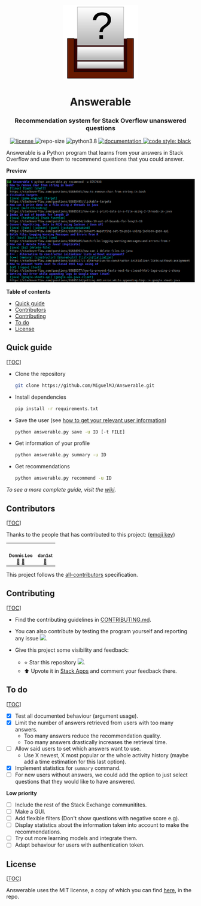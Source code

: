 <p align="center">
    <img src="doc/logo.svg" height="200px" alt="logo" title="Answerable">
</p>
<h1 align="center">Answerable</h1>
<h3 align="center">Recommendation system for Stack Overflow unanswered questions</h3>
<p align="center">
	<a href="LICENSE">
        <img alt="license" src="https://img.shields.io/badge/license-MIT-informational">
    </a>
	<img alt="repo-size" src="https://img.shields.io/github/repo-size/MiguelMJ/Answerable">
	<img alt="python3.8" src="https://img.shields.io/badge/python-3.8-informational">
	<a href="https://github.com/MiguelMJ/Answerable/wiki">
        <img alt="documentation" src="https://img.shields.io/badge/documentation-wiki-success">
    </a>
	<a href="https://github.com/psf/black">
        <img alt="code style: black" src="https://img.shields.io/badge/code%20style-black-000000.svg">
    </a>
</p>


Answerable is a Python program that learns from your answers in Stack Overflow and use them to recommend questions that you could answer.

**Preview**

<p align="center"><img src="doc/preview.png" alt="preview"></p>

**Table of contents**

<span id="toc"></span>

  - [Quick guide](#Quick-guide30)
  - [Contributors](#Contributors60)
  - [Contributing](#Contributing66)
  - [To do](#To-do77)
  - [License](#License99)

<h2 id="Quick-guide30">Quick guide</h2> 

[[TOC](#toc)]

- Clone the repository

    ```bash
    git clone https://github.com/MiguelMJ/Answerable.git
    ```

- Install dependencies

    ```bash
    pip install -r requirements.txt
    ```

- Save the user (see [how to get your relevant user information](https://github.com/MiguelMJ/Answerable/wiki/Getting_user_info))

    ```bash
    python answerable.py save -u ID [-t FILE]
    ```

- Get information of your profile

    ```bash
    python answerable.py summary -u ID
    ```

- Get recommendations

  ```bash
  python answerable.py recommend -u ID
  ```

_To see a more complete guide, visit the [wiki](https://github.com/MiguelMJ/Answerable/wiki)._

<h2 id="Contributors60">Contributors</h2> 

[[TOC](#toc)] 

<!-- ALL-CONTRIBUTORS-LIST:START - Do not remove or modify this section -->
<!-- prettier-ignore-start -->
<!-- markdownlint-disable -->

Thanks to the people that has contributed to this project: ([emoji key](https://allcontributors.org/docs/en/emoji-key))

<table>
  <tr>
    <td align="center"><a href="https://fxgit.work"><img src="https://avatars.githubusercontent.com/u/1080112?v=4?s=100" width="100px;" alt=""/><br /><sub><b>Dennis Lee</b></sub></a><br /><a href="https://github.com/MiguelMJ/Answerable/issues?q=author%3Adennislwm" title="Bug reports">🐛</a> <a href="#blog-dennislwm" title="Blogposts">📝</a></td>
    <td align="center"><a href="https://github.com/danthe1st"><img src="https://avatars.githubusercontent.com/u/34687786?v=4?s=100" width="100px;" alt=""/><br /><sub><b>dan1st</b></sub></a><br /><a href="https://github.com/MiguelMJ/Answerable/commits?author=danthe1st" title="Documentation">📖</a></td>
  </tr>
</table>
<!-- markdownlint-restore -->
<!-- prettier-ignore-end -->

<!-- ALL-CONTRIBUTORS-LIST:END -->

This project follows the [all-contributors](https://allcontributors.org/) specification.

<h2 id="Contributing66">Contributing</h2> 

[[TOC](#toc)]

- Find the contributing guidelines in [CONTRIBUTING.md](CONTRIBUTING.md).

- You can also contribute by testing the program yourself and reporting any issue [![](https://img.shields.io/github/issues/MiguelMJ/Answerable?style=social)](https://github.com/MiguelMJ/Answerable/issues).
- Give this project some visibility and feedback:
  - :star: Star this repository [![](https://img.shields.io/github/stars/MiguelMJ/Answerable?style=social)](https://github.com/MiguelMJ/Answerable/stargazers).
  - :arrow_up: Upvote it in [Stack Apps](https://stackapps.com/questions/8805/placeholder-answerable-a-recomendator-of-unanswered-questions) and comment your feedback there.

<h2 id="To-do77">To do</h2> 

[[TOC](#toc)]

- [x] Test all documented behaviour (argument usage).
- [x] Limit the number of answers retrieved from users with too many answers.
  - Too many answers reduce the recommendation quality.
  - Too many answers drastically increases the retrieval time.
- [ ] Allow said users to set which answers want to use.
  - Use X newest, X most popular or the whole activity history (maybe add a time estimation for this last option).
- [x] Implement statistics for `summary` command.
- [ ] For new users without answers, we could add the option to just select questions that they would like to have answered.

**Low priority**

- [ ] Include the rest of the Stack Exchange communitites.
- [ ] Make a GUI.
- [ ] Add flexible filters (Don't show questions with negative score e.g).
- [ ] Display statistics about the information taken into account to make the recommendations.
- [ ] Try out more learning models and integrate them.
- [ ] Adapt behaviour for users with authentication token.

<h2 id="License99">License</h2> 

[[TOC](#toc)]

Answerable uses the MIT license, a copy of which you can find [here](LICENSE), in the repo.

